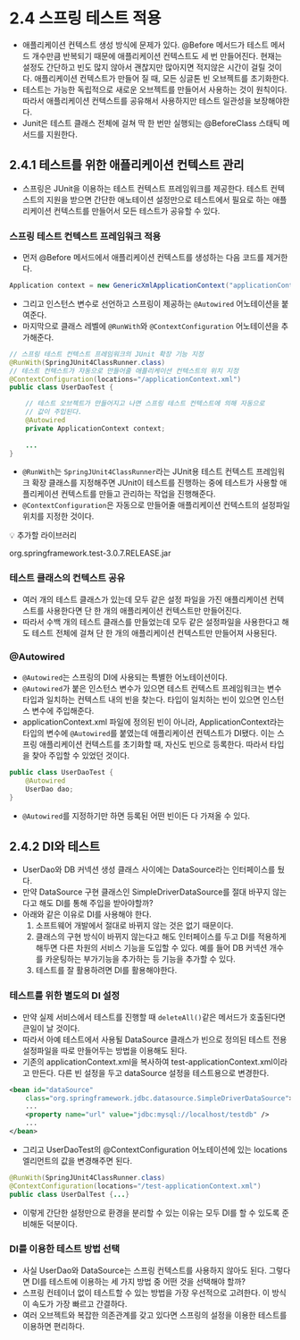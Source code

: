 # 2.4 스프링 테스트 적용

- 애플리케이션 컨텍스트 생성 방식에 문제가 있다. @Before 메서드가 테스트 메서드 개수만큼 반복되기 때문에 애플리케이션 컨텍스트도 세 번 만들어진다. 현재는 설정도 간단하고 빈도 많지 않아서 괜찮지만 많아지면 적지않은 시간이 걸릴 것이다.
  애플리케이션 컨텍스트가 만들어 질 때, 모든 싱글톤 빈 오브젝트를 초기화한다.
- 테스트는 가능한 독립적으로 새로운 오브젝트를 만들어서 사용하는 것이 원칙이다.
  따라서 애플리케이션 컨텍스트를 공유해서 사용하지만 테스트 일관성을 보장해야한다.
- Junit은 테스트 클래스 전체에 걸쳐 딱 한 번만 실행되는 @BeforeClass 스태틱 메서드를 지원한다.

## 2.4.1 테스트를 위한 애플리케이션 컨텍스트 관리

- 스프링은 JUnit을 이용하는 테스트 컨텍스트 프레임워크를 제공한다. 테스트 컨텍스트의 지원을 받으면 간단한 애노테이션 설정만으로 테스트에서 필요로 하는 애플리케이션 컨텍스트를 만들어서 모든 테스트가 공유할 수 있다.

### 스프링 테스트 컨텍스트 프레임워크 적용

- 먼저 @Before 메서드에서 애플리케이션 컨텍스트를 생성하는 다음 코드를 제거한다.

```java
Application context = new GenericXmlApplicationContext("applicationContext.xml");
```

- 그리고 인스턴스 변수로 선언하고 스프링이 제공하는 `@Autowired` 어노테이션을 붙여준다.
- 마지막으로 클래스 레벨에 `@RunWith`와 `@ContextConfiguration` 어노테이션을 추가해준다.

```java
// 스프링 테스트 컨텍스트 프레임워크의 JUnit 확장 기능 지정
@RunWith(SpringJUnit4ClassRunner.class)
// 테스트 컨텍스트가 자동으로 만들어줄 애플리케이션 컨텍스트의 위치 지정
@ContextConfiguration(locations="/applicationContext.xml")
public class UserDaoTest {

    // 테스트 오브젝트가 만들어지고 나면 스프링 테스트 컨텍스트에 의해 자동으로
    // 값이 주입된다.
    @Autowired
    private ApplicationContext context;
    
    ...
}
```

- `@RunWith`는 `SpringJUnit4ClassRunner`라는 JUnit용 테스트 컨텍스트 프레임워크 확장 클래스를 지정해주면 JUnit이 테스트를 진행하는 중에 테스트가 사용할 애플리케이션 컨텍스트를 만들고 관리하는 작업을 진행해준다.
- `@ContextConfiguration`은 자동으로 만들어줄 애플리케이션 컨텍스트의 설정파일 위치를 지정한 것이다.

<aside>
💡 추가할 라이브러리

org.springframework.test-3.0.7.RELEASE.jar

</aside>

### 테스트 클래스의 컨텍스트 공유

- 여러 개의 테스트 클래스가 있는데 모두 같은 설정 파일을 가진 애플리케이션 컨텍스트를 사용한다면 단 한 개의 애플리케이션 컨텍스트만 만들어진다.
- 따라서 수백 개의 테스트 클래스를 만들었는데 모두 같은 설정파일을 사용한다고 해도 테스트 전체에 걸쳐 단 한 개의 애플리케이션 컨텍스트만 만들어져 사용된다.

### @Autowired

- `@Autowired`는 스프링의 DI에 사용되는 특별한 어노테이션이다.
- `@Autowired`가 붙은 인스턴스 변수가 있으면 테스트 컨텍스트 프레임워크는 변수 타입과 일치하는 컨텍스트 내의 빈을 찾는다.
  타입이 일치하는 빈이 있으면 인스턴스 변수에 주입해준다.
- applicationContext.xml 파일에 정의된 빈이 아니라, ApplicationContext라는 타입의 변수에 `@Autowired`를 붙였는데 애플리케이션 컨텍스트가 DI됐다.
  이는 스프링 애플리케이션 컨텍스트를 초기화할 때, 자신도 빈으로 등록한다. 따라서 타입을 찾아 주입할 수 있었던 것이다.

```java
public class UserDaoTest {
    @Autowired
    UserDao dao;
}
```

- `@Autowired`를 지정하기만 하면 등록된 어떤 빈이든 다 가져올 수 있다.

## 2.4.2 DI와 테스트

- UserDao와 DB 커넥션 생성 클래스 사이에는 DataSource라는 인터페이스를 뒀다.
- 만약 DataSource 구현 클래스인 SimpleDriverDataSource를 절대 바꾸지 않는다고 해도 DI를 통해 주입을 받아야할까?
- 아래와 같은 이유로 DI를 사용해야 한다.
    1. 소프트웨어 개발에서 절대로 바뀌지 않는 것은 없기 때문이다.
    2. 클래스의 구현 방식이 바뀌지 않는다고 해도 인터페이스를 두고 DI를 적용하게 해두면 다른 차원의 서비스 기능을 도입할 수 있다.
       예를 들어 DB 커넥션 개수를 카운팅하는 부가기능을 추가하는 등 기능을 추가할 수 있다.
    3. 테스트를 잘 활용하려면 DI를 활용해야한다.

### 테스트를 위한 별도의 DI 설정

- 만약 실제 서비스에서 테스트를 진행할 때 `deleteAll()`같은 메서드가 호출된다면 큰일이 날 것이다.
- 따라서 아예 테스트에서 사용될 DataSource 클래스가 빈으로 정의된 테스트 전용 설정파일을 따로 만들어두는 방법을 이용해도 된다.
- 기존의 applicationContext.xml을 복사하여 test-applicationContext.xml이라고 만든다.
  다른 빈 설정을 두고 dataSource 설정을 테스트용으로 변경한다.

```xml
<bean id="dataSource"
    class="org.springframework.jdbc.datasource.SimpleDriverDataSource">
    ...
    <property name="url" value="jdbc:mysql://localhost/testdb" />
    ...
</bean>
```

- 그리고 UserDaoTest의 @ContextConfiguration 어노테이션에 있는 locations 엘리먼트의 값을 변경해주면 된다.

```java
@RunWith(SpringJUnit4ClassRunner.class)
@ContextConfiguration(locations="/test-applicationContext.xml")
public class UserDalTest {...}
```

- 이렇게 간단한 설정만으로 환경을 분리할 수 있는 이유는 모두 DI를 할 수 있도록 준비해둔 덕분이다.

### DI를 이용한 테스트 방법 선택

- 사실 UserDao와 DataSource는 스프링 컨텍스트를 사용하지 않아도 된다. 그렇다면 DI를 테스트에 이용하는 세 가지 방법 중 어떤 것을 선택해야 할까?
- 스프링 컨테이너 없이 테스트할 수 있는 방법을 가장 우선적으로 고려한다. 이 방식이 속도가 가장 빠르고 간결하다.
- 여러 오브젝트와 복잡한 의존관계를 갖고 있다면 스프링의 설정을 이용한 테스트를 이용하면 편리하다.